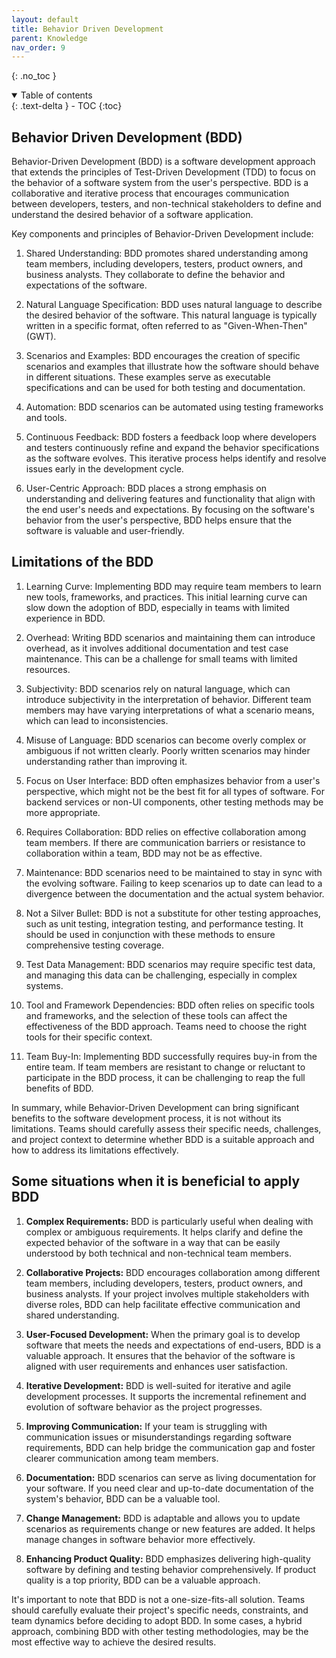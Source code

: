 ```yaml
---
layout: default
title: Behavior Driven Development
parent: Knowledge
nav_order: 9
---
```


{: .no_toc }

<details open markdown="block">
  <summary>
    Table of contents
  </summary>
  {: .text-delta }
- TOC
{:toc}
</details>

## Behavior Driven Development (BDD)

Behavior-Driven Development (BDD) is a software development approach that extends the principles of Test-Driven Development (TDD) to focus on the behavior of a software system from the user's perspective. BDD is a collaborative and iterative process that encourages communication between developers, testers, and non-technical stakeholders to define and understand the desired behavior of a software application.

Key components and principles of Behavior-Driven Development include:

1. Shared Understanding: BDD promotes shared understanding among team members, including developers, testers, product owners, and business analysts. They collaborate to define the behavior and expectations of the software.

2. Natural Language Specification: BDD uses natural language to describe the desired behavior of the software. This natural language is typically written in a specific format, often referred to as "Given-When-Then" (GWT).

3. Scenarios and Examples: BDD encourages the creation of specific scenarios and examples that illustrate how the software should behave in different situations. These examples serve as executable specifications and can be used for both testing and documentation.

4. Automation: BDD scenarios can be automated using testing frameworks and tools.

5. Continuous Feedback: BDD fosters a feedback loop where developers and testers continuously refine and expand the behavior specifications as the software evolves. This iterative process helps identify and resolve issues early in the development cycle.

6. User-Centric Approach: BDD places a strong emphasis on understanding and delivering features and functionality that align with the end user's needs and expectations. By focusing on the software's behavior from the user's perspective, BDD helps ensure that the software is valuable and user-friendly.

## Limitations of the BDD

1. Learning Curve: Implementing BDD may require team members to learn new tools, frameworks, and practices. This initial learning curve can slow down the adoption of BDD, especially in teams with limited experience in BDD.

2. Overhead: Writing BDD scenarios and maintaining them can introduce overhead, as it involves additional documentation and test case maintenance. This can be a challenge for small teams with limited resources.

3. Subjectivity: BDD scenarios rely on natural language, which can introduce subjectivity in the interpretation of behavior. Different team members may have varying interpretations of what a scenario means, which can lead to inconsistencies.

4. Misuse of Language: BDD scenarios can become overly complex or ambiguous if not written clearly. Poorly written scenarios may hinder understanding rather than improving it.

5. Focus on User Interface: BDD often emphasizes behavior from a user's perspective, which might not be the best fit for all types of software. For backend services or non-UI components, other testing methods may be more appropriate.

6. Requires Collaboration: BDD relies on effective collaboration among team members. If there are communication barriers or resistance to collaboration within a team, BDD may not be as effective.

7. Maintenance: BDD scenarios need to be maintained to stay in sync with the evolving software. Failing to keep scenarios up to date can lead to a divergence between the documentation and the actual system behavior.

8. Not a Silver Bullet: BDD is not a substitute for other testing approaches, such as unit testing, integration testing, and performance testing. It should be used in conjunction with these methods to ensure comprehensive testing coverage.

9. Test Data Management: BDD scenarios may require specific test data, and managing this data can be challenging, especially in complex systems.

10. Tool and Framework Dependencies: BDD often relies on specific tools and frameworks, and the selection of these tools can affect the effectiveness of the BDD approach. Teams need to choose the right tools for their specific context.

11. Team Buy-In: Implementing BDD successfully requires buy-in from the entire team. If team members are resistant to change or reluctant to participate in the BDD process, it can be challenging to reap the full benefits of BDD.

In summary, while Behavior-Driven Development can bring significant benefits to the software development process, it is not without its limitations. Teams should carefully assess their specific needs, challenges, and project context to determine whether BDD is a suitable approach and how to address its limitations effectively.

## Some situations when it is beneficial to apply BDD

1. **Complex Requirements:** BDD is particularly useful when dealing with complex or ambiguous requirements. It helps clarify and define the expected behavior of the software in a way that can be easily understood by both technical and non-technical team members.

2. **Collaborative Projects:** BDD encourages collaboration among different team members, including developers, testers, product owners, and business analysts. If your project involves multiple stakeholders with diverse roles, BDD can help facilitate effective communication and shared understanding.

3. **User-Focused Development:** When the primary goal is to develop software that meets the needs and expectations of end-users, BDD is a valuable approach. It ensures that the behavior of the software is aligned with user requirements and enhances user satisfaction.

4. **Iterative Development:** BDD is well-suited for iterative and agile development processes. It supports the incremental refinement and evolution of software behavior as the project progresses.

5. **Improving Communication:** If your team is struggling with communication issues or misunderstandings regarding software requirements, BDD can help bridge the communication gap and foster clearer communication among team members.

6. **Documentation:** BDD scenarios can serve as living documentation for your software. If you need clear and up-to-date documentation of the system's behavior, BDD can be a valuable tool.

7. **Change Management:** BDD is adaptable and allows you to update scenarios as requirements change or new features are added. It helps manage changes in software behavior more effectively.

8. **Enhancing Product Quality:** BDD emphasizes delivering high-quality software by defining and testing behavior comprehensively. If product quality is a top priority, BDD can be a valuable approach.

It's important to note that BDD is not a one-size-fits-all solution. Teams should carefully evaluate their project's specific needs, constraints, and team dynamics before deciding to adopt BDD. In some cases, a hybrid approach, combining BDD with other testing methodologies, may be the most effective way to achieve the desired results.